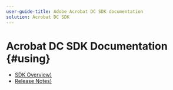 ```yaml
---
user-guide-title: Adobe Acrobat DC SDK documentation
solution: Acrobat DC SDK
---
```


# Acrobat DC SDK Documentation {#using}

+ [SDK Overview)](overview.md)
+ [Release Notes)](releasenotes.md)